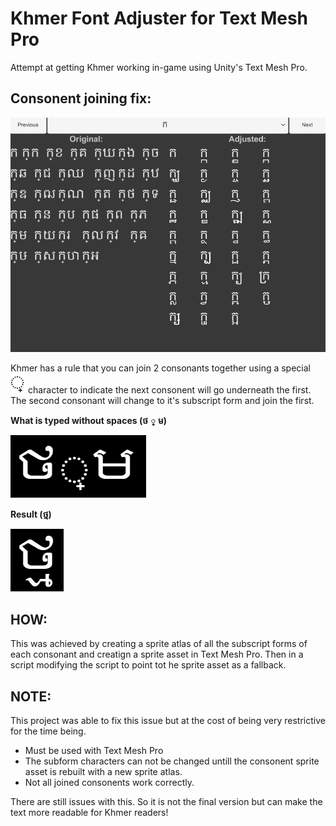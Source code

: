 # Khmer Font Adjuster for Text Mesh Pro
Attempt at getting Khmer working in-game using Unity's Text Mesh Pro.


## Consonent joining fix:
![](Git/consonants.gif)

Khmer has a rule that you can join 2 consonants together using a special ![](Git/consonant_joiner.png) character to indicate the next consonent will go underneath the first. 
The second consonant will change to it's subscript form and join the first.


**What is typed without spaces (ថ ្ ម)**

![](Git/join_example.png)


**Result (ថ្ម)**

![](Git/joined_example.png)


## HOW:
This was achieved by creating a sprite atlas of all the subscript forms of each consonant and creatign a sprite asset in Text Mesh Pro. Then in a script modifying the script to point tot he sprite asset as a fallback.

## NOTE:

This project was able to fix this issue but at the cost of being very restrictive for the time being.
- Must be used with Text Mesh Pro
- The subform characters can not be changed untill the consonent sprite asset is rebuilt with a new sprite atlas.
- Not all joined consonents work correctly.

There are still issues with this. So it is not the final version but can make the text more readable for Khmer readers!

